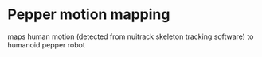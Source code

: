 # Pepper motion mapping

maps human motion (detected from nuitrack skeleton tracking software) to humanoid pepper robot
